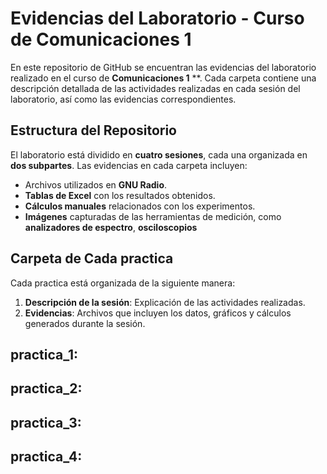 # Evidencias del Laboratorio - Curso de Comunicaciones 1 
En este repositorio de GitHub se encuentran las evidencias del laboratorio realizado en el curso de **Comunicaciones 1** **. Cada carpeta contiene una descripción detallada de las actividades realizadas en cada sesión del laboratorio, así como las evidencias correspondientes.

## Estructura del Repositorio

El laboratorio está dividido en **cuatro sesiones**, cada una organizada en **dos subpartes**. Las evidencias en cada carpeta incluyen:

- Archivos utilizados en **GNU Radio**.
- **Tablas de Excel** con los resultados obtenidos.
- **Cálculos manuales** relacionados con los experimentos.
- **Imágenes** capturadas de las herramientas de medición, como **analizadores de espectro**, **osciloscopios**
## Carpeta de Cada practica
Cada practica está organizada de la siguiente manera:
1. **Descripción de la sesión**: Explicación de las actividades realizadas.
2. **Evidencias**: Archivos que incluyen los datos, gráficos y cálculos generados durante la sesión.

## practica_1:

## practica_2:

## practica_3:

## practica_4:

